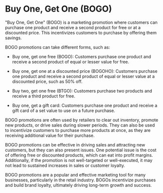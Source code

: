 # Buy One, Get One (BOGO)

"Buy One, Get One" (BOGO) is a marketing promotion where customers can purchase one product and receive a second product for free or at a discounted price. This incentivizes customers to purchase by offering them savings.

BOGO promotions can take different forms, such as:

* Buy one, get one free (BOGO): Customers purchase one product and receive a second product of equal or lesser value for free.

* Buy one, get one at a discounted price (BOGOHO): Customers purchase one product and receive a second product of equal or lesser value at a discounted price, such as 50% off.

* Buy two, get one free (BTGO): Customers purchase two products and receive a third product for free.

* Buy one, get a gift card: Customers purchase one product and receive a gift card of a set value to use on a future purchase.

BOGO promotions are often used by retailers to clear out inventory, promote new products, or drive sales during slower periods. They can also be used to incentivize customers to purchase more products at once, as they are receiving additional value for their purchase.

BOGO promotions can be effective in driving sales and attracting new customers, but they can also present issues. One potential issue is the cost of offering free or discounted products, which can eat into profit margins. Additionally, if the promotion is not well-targeted or well-executed, it may not lead to sustained increases in sales or customer loyalty.

BOGO promotions are a popular and effective marketing tool for many businesses, particularly in the retail industry. BOGOs  incentivize purchases and build brand loyalty, ultimately driving long-term growth and success.
